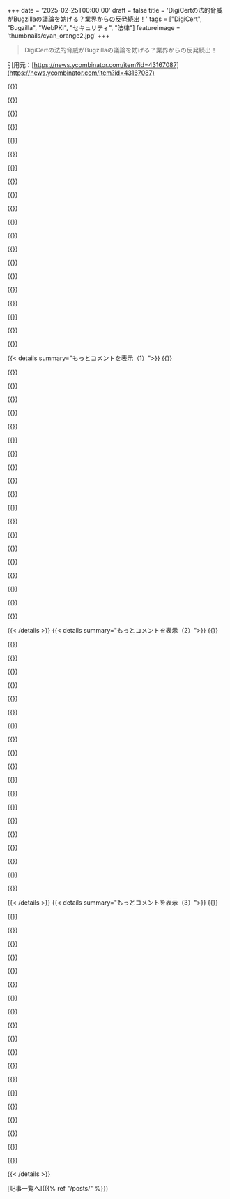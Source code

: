 +++
date = '2025-02-25T00:00:00'
draft = false
title = 'DigiCertの法的脅威がBugzillaの議論を妨げる？業界からの反発続出！'
tags = ["DigiCert", "Bugzilla", "WebPKI", "セキュリティ", "法律"]
featureimage = 'thumbnails/cyan_orange2.jpg'
+++

> DigiCertの法的脅威がBugzillaの議論を妨げる？業界からの反発続出！

引用元：[https://news.ycombinator.com/item?id=43167087](https://news.ycombinator.com/item?id=43167087)

{{<matomeQuote body="要するに、DigiCertは基準を超えて証明書の取り消しを遅らせてるってこと。最近だと、DigiCertは特定のクライアントを気遣って取り消しを延ばしたり、TROに邪魔されて適時に取り消せなかったりしてる。SectigoのTim Callanもこの件でDigiCertを叩いてるし、法的脅威にエスカレーションするのはよくないよ。高い反発を受ける可能性があると思う。" userName="nneonneo" createdAt="2025-02-25T05:41:05" color="#ff5c5c">}}

{{<matomeQuote body="DigiCertがTROに隠れているように見えるな。この法律の手続きが必要だったことへの顧客の不満を避けるためにね。彼らは適切な手続きをする気がないように感じる。最終的にDigiCertが問題を解決できないと、他の認証機関を探さなきゃならなくなるかもよ。" userName="jeroenhd" createdAt="2025-02-25T08:03:52" color="">}}

{{<matomeQuote body="TROについて誤解があると思う。AlegeusはDigiCertに証明書の取り消しを止める訴えをしたんだ。裁判所はそのTROを出しただけ。DigiCertが法的義務を果たせない状態で、TROが下されたことは問題だけど、クライアント側の準備不足が根本的な問題だと思う。" userName="hmmm-i-wonder" createdAt="2025-02-25T12:12:50" color="">}}

{{<matomeQuote body="裁判官はTROの承認や不承認で各当事者に与える可能性のある害について考えるでしょ。CAが取り消ししなかったら困ることを信頼して指摘できれば影響を与えるはずだよ。" userName="lokar" createdAt="2025-02-25T13:47:52" color="">}}

{{<matomeQuote body="TROはDigiCertの意見なしに出されてるんだ。DigiCertの法務チームが翌日に登場したけど、何もしなかったんだよ。裁判官は害を考慮するけど、法廷の技術的リテラシーには疑問が残るよね。" userName="hmmm-i-wonder" createdAt="2025-02-25T14:23:59" color="">}}

{{<matomeQuote body="DigiCertの弁護士は24時間以内に出てきたけど、行動しなかったんだ。TROが出された時点で、他のCAメンバーから「真剣に取り組んでいるのか？」って質問されるのも納得だよ。セキュリティのために戦う意志を見せるべきだと思うよ。" userName="lelandbatey" createdAt="2025-02-25T19:44:22" color="#45d325">}}

{{<matomeQuote body="CAが法律によって取り消しを妨げられることは理解できていないんじゃないかな。DigiCertはAlegeusを拒否しても良かったかもしれないが、戦うのは時間がかかるだろう。ただ、迅速な取り消しが大事なら、法律闘争を引き起こすのは意味がないと思う。" userName="SpicyLemonZest" createdAt="2025-02-25T20:37:45" color="">}}

{{<matomeQuote body="弁護士が登場したからと言って、何もできたわけじゃないんだ。戦略的には、クライアントと協力して早くTROを撤回した方が安上がりだったと思う。TROに挑戦しても時間がかかるだけだろうからね。" userName="hmmm-i-wonder" createdAt="2025-02-26T13:59:43" color="">}}

{{<matomeQuote body="TROに含まれていない会社の証明書は取り消せたはずだ。DigiCertは、該当する顧客を捨てた方がよかったと思うよ。今後再発したら、計画通りに証明書を取り消すとは限らないからね。" userName="lesuorac" createdAt="2025-02-26T17:22:16" color="#38d3d3">}}

{{<matomeQuote body="同意するよ、２つとも僕も言ったことだしね。" userName="hmmm-i-wonder" createdAt="2025-02-28T15:31:43" color="">}}

{{<matomeQuote body="法廷は技術的な詳細に詳しくないから、弁護士がしっかりと説明しないといけない。共通法での裁判は、過去の判例を見て判断するから、最初の裁判での議論が次の裁判に影響を与えるよ。ただ、全ての裁判が共通法を守ってるわけではない。" userName="bluGill" createdAt="2025-02-25T13:59:09" color="#ff5733">}}

{{<matomeQuote body="民法系の国では、法律が詳しいから問題は少ない。ただ、過去の判例を引用することはあっても、指針であって拘束力はないんだ。" userName="hyperman1" createdAt="2025-02-25T14:50:20" color="">}}

{{<matomeQuote body="CAフォーラムが明確な制裁を持っていたら、弁護士はそれを問題にするだろうね。" userName="lokar" createdAt="2025-02-25T14:04:46" color="">}}

{{<matomeQuote body="他のコメントで、CAが弁護士なしで緊急命令を得たと言われてる。裁判所は“実際の書類が整うまでの1週間、何もしないで”と言ったんだ。そんなに長い時間じゃないけどね。" userName="bluGill" createdAt="2025-02-25T15:20:17" color="">}}

{{<matomeQuote body="法的なケースには適用されるレビュー基準があるんじゃないか？" userName="mistrial9" createdAt="2025-02-25T17:29:08" color="">}}

{{<matomeQuote body="＞裁判官はTROが認められるかどうかで各当事者への潜在的な損害を考慮しないのか？<br>CAが厳しい結果を受ける可能性を指摘できたら、影響があると思う。だから、次のCAがそれを根拠に反論できる結果を厳しく設定することが重要だと考えるよ。" userName="JoshTriplett" createdAt="2025-02-25T16:54:24" color="#45d325">}}

{{<matomeQuote body="TROの件では、発行済みの証明書には問題がなかったと思う。DNS検証ではアンダースコアが必要なのに、Digicertがそれを聞かなかったのが問題で、Alegeusはその業者じゃない。" userName="michaelt" createdAt="2025-02-25T09:05:12" color="">}}

{{<matomeQuote body="DigiCertはTROの影響を受けない他の証明書の取り消しを進められたはずだ。ポリシーはセキュリティを重視してて、それを顧客が合意しているから。要は、セキュリティが最優先だっていう共通認識があるんだ。" userName="hmmm-i-wonder" createdAt="2025-02-25T12:20:25" color="">}}

{{<matomeQuote body="＞AlegeusはダイナミックDNSのプロバイダーではなかったが、Digicertには他の顧客も多数いる。<br>問題がなかったからと言って、他の顧客にも問題がなかったとは限らないんだ。" userName="Thorrez" createdAt="2025-02-25T09:37:51" color="#45d325">}}

{{<matomeQuote body="取り消しルールは厳しいのは、CAsが逃げ道を作らないためだ。もしもCAが軽視して遅らせたり拒否したりすると、毎回議論が長引くから。CAsはすべてのルールに従わないと信頼されないんだよ。" userName="crote" createdAt="2025-02-26T10:36:16" color="#ff33a1">}}

{{< details summary="もっとコメントを表示（1）">}}
{{<matomeQuote body="証明書の発行に何か問題があったんだ。基準に従って発行されてなかったんだよね。" userName="wbl" createdAt="2025-02-25T11:40:36" color="">}}

{{<matomeQuote body="その証明書がセキュアな検証方法なしに発行されたのが問題なんだよ。Dyndnsがそういうサブドメインの制御をするのは他にも色々な理由があるんだ。" userName="cjbprime" createdAt="2025-02-26T04:30:12" color="">}}

{{<matomeQuote body="いや、証明書のインフラは最高の基準を満たす必要があるんだ。ここでは「大したことない、心配しなくてもいい」なんて言ってられないんだよ。" userName="12_throw_away" createdAt="2025-02-26T18:48:24" color="#785bff">}}

{{<matomeQuote body="TROが証明書の取り消しを禁止する場合、企業は取り消しを遅らせるのか？でも、できるだけ早く問題を司法で解決しようとするんだろうか？" userName="RHSeeger" createdAt="2025-02-25T06:18:32" color="">}}

{{<matomeQuote body="最終的な正解は明らかだと思う。企業が取り消したら大きな損害があると言った時点で、その証明書はウェブPKIのルールと矛盾することになるんだ。それは早急に移行しないといけない状態だね。" userName="Dylan16807" createdAt="2025-02-25T07:14:59" color="#785bff">}}

{{<matomeQuote body="DigiCertや他のCAは、ポリシーや取り消しのタイムラインを守らないと契約が終了する可能性があると明記すべきだね。Alegeusは問題が解決したらすぐに顧客をやめさせるべきだった。" userName="hmmm-i-wonder" createdAt="2025-02-25T12:23:34" color="">}}

{{<matomeQuote body="CAは顧客がこの種のTROを使った場合、かなりの金額を支払う必要があると規定できるのかな？" userName="HelloNurse" createdAt="2025-02-25T12:54:42" color="">}}

{{<matomeQuote body="これは現実的じゃないと思う。X.509はデファクトとデジュールの標準だけど、その要求を無視するところも多いし。証明書を簡単に交換できるのは、一連のベンダー全体の問題だからね。" userName="asmor" createdAt="2025-02-25T07:48:34" color="">}}

{{<matomeQuote body="企業はベンダーを選ぶ権利がある。もしベンダーが無能だったら、ダメージが出てからまた選び直すべきだ。Salesforceの事情があってもCA業界がそれに合わせる必要はないと思うよ。" userName="jeroenhd" createdAt="2025-02-25T08:13:11" color="">}}

{{<matomeQuote body="＞ Teamsには三億人が使っているけど、ほとんどの人がその体験を楽しんでいないと思う。時には与えられたものでうまくやらないといけないこともあるよね。" userName="asmor" createdAt="2025-02-25T09:46:49" color="">}}

{{<matomeQuote body="裁判所が廃止を妨げるのはどういうこと？ CAsは証明書を購入する時にその権利があるって言ってるじゃん。" userName="kevin_thibedeau" createdAt="2025-02-25T07:19:21" color="">}}

{{<matomeQuote body="この手法をどうやって防ぐかが重要だね。例えば、複数の異なる司法管轄を持つパーティが廃止を発行する必要があって、どれかが廃止しないように命じられたら他は必ず行うという仕組みがあればいい。" userName="AnthonyMouse" createdAt="2025-02-25T08:24:36" color="#785bff">}}

{{<matomeQuote body="まず、TROの動議に異議を唱えられるんだ。Digicertはそれをしなかった。ポリシーに従って24時間以内に証明書を廃止しとくべきだった。" userName="tadfisher" createdAt="2025-02-25T08:46:45" color="">}}

{{<matomeQuote body="訂正するけど、TROの請願はex parteで提出された。Digicertには反論する機会がなかった。もっと早い解決を優先したんだと思う。これは本当で、証明書は3日以内に廃止された。たしかに、コミュニケーション不足だった。" userName="tkfu" createdAt="2025-02-25T10:37:37" color="">}}

{{<matomeQuote body="＞『合法的な裁判所の命令に公然と反するの？』そう思うが、それが適切な行動だと思う。契約が明確なら、顧客が廃止を妨げる法的根拠はない。悪用している顧客相手でも、自分の契約に従うべきだよ。" userName="tristor" createdAt="2025-02-25T18:14:04" color="#45d325">}}

{{<matomeQuote body="土曜日で裁判所は休み。俺の駐車場に停めたお前の車を圧縮する権利があるのか？その看板があるから圧縮するけど、お前が合法性を争った場合どうする？" userName="michaelt" createdAt="2025-02-25T11:38:18" color="">}}

{{<matomeQuote body="それはお前の判断だ。圧縮しちゃって、後の結果に対応するかだ。似たように、これはここに当てはまる。" userName="nkrisc" createdAt="2025-02-25T12:02:27" color="">}}

{{<matomeQuote body="TROがあれば、お前は行動できない。それがポイント。裁判所は一時的に状況を決定している。" userName="hmmm-i-wonder" createdAt="2025-02-25T12:25:36" color="#ff33a1">}}

{{<matomeQuote body="駐車場の例にはTROがない。" userName="account42" createdAt="2025-02-25T15:14:40" color="">}}

{{<matomeQuote body="SectigoはComodoじゃないか。そこからの発言には驚くね。" userName="asmor" createdAt="2025-02-25T07:40:18" color="">}}


{{< /details >}}
{{< details summary="もっとコメントを表示（2）">}}
{{<matomeQuote body="Web PKIのドラマはホントびっくりするよね。企業が遊びすぎると、信任されたCAを簡単に潰せるから。でもDigiCertがこのゲームで負けたら、これまで最大の敗北者になるかも。もし世界最大のCAが信任ストアから外されるなんてなったら、強烈なメッセージになるし、混乱も広がるだろう。でもそれはあり得なくもないから、ワクワクするね。もちろん可能性は低いと思うけど、DigiCertの法律的な行動が自分たちをより悪く見せるのは間違いないよ。" userName="jchw" createdAt="2025-02-25T04:39:21" color="#45d325">}}

{{<matomeQuote body="もし世界最大のCAが信任ストアから外れたら、顧客はHonest Achmedに乗り換えざるを得ないだろうな。" userName="chicom_malware" createdAt="2025-02-25T04:58:17" color="">}}

{{<matomeQuote body="面白い笑いをありがとう！そのリクエスト、天才的だったね：＞２．第３者が運営するサブCA。Honest Achmedの叔父たちが友達を呼んで証明書を発行させるかもしれないな、特に従兄弟のRefikとAbdi、通称”RA”。Honest Achmedの叔父たちは、彼らのRAは信頼できるって言ってるけど、一度鍵を貸したときのことを思い出して！でもそれは一回だけで、もう二度と起こらないよ。" userName="bigfatfrock" createdAt="2025-02-25T15:14:18" color="">}}

{{<matomeQuote body="本当にちゃんとしたCAビジネスを始めるべきだよ、監査もすべてやって、ブラウザの信任ストアに入れるために。”Honest Achmedの中古車と証明書”って名付けて、中古車ディーラーを買収すれば嘘にはならないしね。こんなことをする億万長者のいたずらが必要だ！それに、もしその億万長者の名前が実際にAchmedだったら、もっと面白いよね。" userName="skissane" createdAt="2025-02-25T05:51:26" color="#785bff">}}

{{<matomeQuote body="なぜこれまで良い正当なCAの会社が出てこなかったんだろう？" userName="justahuman74" createdAt="2025-02-25T06:01:55" color="">}}

{{<matomeQuote body="価値はどこにあるの？誰でもLets Encryptから証明書を取得できるし、ウェブサイトのユーザーはCAの信頼性なんて気にしない。CAは大きすぎて潰れないから、信任ストアから外れる心配もほぼない。結局、価格でしか競争できないんだよ。これを変えるには、証明書を複数のCAに共同署名させる方法を作る必要があるよね。こうすれば、ユーザーはその証明書がどのCAから署名されたのか分かるから、CAの質が重要になるはずなんだ。" userName="rocqua" createdAt="2025-02-25T10:28:18" color="#ff33a1">}}

{{<matomeQuote body="TLS 1.3はエンドエンティティ（サーバー/クライアント）証明書を最初に要求すると思う。他の証明書はどんな順番でも良くて、検証は有効なパスを見つけるはずだ。でも現実的な経験から言うと、検証は署名が整ったチェーンを見つけるかもしれないけど、CAが信任ストアで失効したり expired だったら、そのチェーンは拒否されちゃう。おまけに、クライアントが受け入れるCAを特定するのが難しいんだ。" userName="toast0" createdAt="2025-02-25T14:34:21" color="">}}

{{<matomeQuote body="明白な解決策は、TLS 1.4にすべての証明書チェーンに少なくとも１つの失効した証明書を含めるように義務付けることだよ。" userName="o11c" createdAt="2025-02-26T07:01:02" color="">}}

{{<matomeQuote body="必要なのは時間とお金。今はインフラを買って、スタッフを雇い、監査を通過してAppleやMozilla、Google、Oracleの信任ストアに根証明書を含めてもらうのを待つのが現実なんだ。Microsoftはもう追加を受け付けてないから、いつになるか分からない未来を待つしかない。すでにあるCAからルートを買ったり、サブCAを買うこともできるけど、それも信任ストアの承認が必要だし、実際に運営を続けるためのスタッフとインフラも必要だよ。" userName="nickf" createdAt="2025-02-25T07:32:16" color="">}}

{{<matomeQuote body="Microsoftが新しいCAの追加を受け付けてないって、面白い情報だね。もっと詳しく読めるところはあるの？＞既存のCAからルートを買うこともできるよ、理論的にはクロス署名を持つ独立した２つのCAが存在できるけど、ブラウザがそれを実際にサポートしているのかどうかは疑問だな。" userName="skissane" createdAt="2025-02-25T08:13:50" color="">}}

{{<matomeQuote body="”特に指摘することはないけど”は多分正しいよ。ただここに公に記載されてることはあるね。<br>https://learn.microsoft.com/en-us/security/trusted-root/new-..." userName="zinekeller" createdAt="2025-02-25T12:40:45" color="">}}

{{<matomeQuote body="特に指摘できるものはない、ごめんね。サブCAは運営リスクが大きすぎて、現存のCAには出資してもらえない可能性が高いんだ。クロスサインもまだ使えるけど、金とCAの意欲が必要だよ。" userName="nickf" createdAt="2025-02-25T09:51:16" color="">}}

{{<matomeQuote body="Entrustはssl.comと一緒にやってたことがあるよ、格下げされた後ね。" userName="twisteriffic" createdAt="2025-02-28T00:25:27" color="">}}

{{<matomeQuote body="いや、SSLCorpはEntrustブランドのCAをホストして管理してるんだ。同じようにSectigoも。Entrust自体は発行や確認はしてなくて、ただホワイトラベルの発行CAからの再販してるだけ。" userName="nickf" createdAt="2025-02-28T07:41:30" color="">}}

{{<matomeQuote body="Let's Encryptは10年も続いてて、なかなか上手くいってるよ。EVとOV証明書の手動確認が求められるから、情熱的なプロジェクトではないかな。" userName="SpicyLemonZest" createdAt="2025-02-25T06:18:12" color="">}}

{{<matomeQuote body="Let's EncryptはEVとOVを発行してないよ。Honest Achmed’s Used Cars and Certificatesも同じ必要はないんだ。" userName="Thorrez" createdAt="2025-02-25T09:32:56" color="">}}

{{<matomeQuote body="Honest Achmed’s Used Cars and CertificatesがEVとOV証明書を発行しないとしたら面白くないよね。証明書市場の全セグメントを逃すのはブランドとしてもおかしい。" userName="boricj" createdAt="2025-02-25T14:15:39" color="">}}

{{<matomeQuote body="俺の理解では、Honest Achmedの目的は、表面的に合理的でコンプライアンスに合ったCAの追加リクエストを書くことが可能であることを示すことだった。それは、当時の政策をもっと厳格にする必要があることを示したんだ。" userName="woodruffw" createdAt="2025-02-25T06:03:38" color="">}}

{{<matomeQuote body="＞”もしインターネットで最大のCAが信頼ストアから削除されたら、強いメッセージを送り、たくさんの混乱を引き起こすだろう。”　でも、そうなる理由は特にないと思う。ワクワクするね。<br>信頼ストアやブラウザにはCAを削除する以外の選択肢もあるんだ。現実的なアプローチは、新しい証明書の発行を一定の日時以降に止めることだね。そうすれば、既存の顧客は事前に知らされるし、更新時に悪いニュースを発見する可能性が高いから。" userName="account42" createdAt="2025-02-25T15:20:41" color="#785bff">}}

{{<matomeQuote body="普段はあやふやな言い回しに隠れてる連中が、はっきり言ってくれる人にやられてるの見て気持ちいい。最近のDigiCertのスレッドは、Entrustの問題に似てる気がする。" userName="twisteriffic" createdAt="2025-02-25T04:54:34" color="#ff5733">}}


{{< /details >}}
{{< details summary="もっとコメントを表示（3）">}}
{{<matomeQuote body="特定の日以降に発行された証明書への信頼を無効にする方法はあるの？ 古い証明書はそのまま使える理想的な方法があればいい。" userName="axus" createdAt="2025-02-25T17:38:40" color="">}}

{{<matomeQuote body="以前、Symantecの時に同様のことがあったよ。" userName="duskwuff" createdAt="2025-02-25T17:46:00" color="">}}

{{<matomeQuote body="過去にも何度かやられてるけど、「X日以降に信頼しない」と「今信頼しない」のペナルティしかないのが現実。将来的には、CAが特定のTLDやドメインにのみ発行できるような制約が広まれば、問題のあるCAに対する罰になるかもしれない。" userName="wolrah" createdAt="2025-02-26T00:47:26" color="#38d3d3">}}

{{<matomeQuote body="自社のプライベートCAが特定のドメインだけにサインできるように「ルート」CAを追加できたらいいな。ローカルのためのプライベートCAも作れて、他のサイトに干渉される心配がなくなる。" userName="thayne" createdAt="2025-02-26T03:33:18" color="">}}

{{<matomeQuote body="絶対に賛成だし、ワイルドカード証明書よりも多くのケースで良い解決策になると思う。自分のドメインに対して名前制約された個人CA証明書が欲しい。" userName="wolrah" createdAt="2025-03-02T23:51:11" color="#45d325">}}

{{<matomeQuote body="最大のCAが信頼ストアから外されたら強いメッセージになるけど、果たしてそれに賛成する人がどれだけいるのか？" userName="userbinator" createdAt="2025-02-25T04:53:00" color="">}}

{{<matomeQuote body="普通の人はこの決定に対抗するためにブラウザやOSの更新を無効にはしないと思う。大半は何が起こってるのかも気にしないだろうし、セキュリティ基準を持つ企業も関係ない。" userName="jchw" createdAt="2025-02-25T05:07:01" color="">}}

{{<matomeQuote body="普通の人が更新を無効にするのは「立ち向かうため」じゃなくて「短期的に壊れないように」ってことだと思う。最近のWordPressの騒動みたいに。" userName="LegionMammal978" createdAt="2025-02-25T05:10:19" color="">}}

{{<matomeQuote body="CAが信頼ストアから外されるのは段階的で、期限を設けた証明書に限るようにすると良い。DigiCertは顧客に知らせる以外に手がないと思う。エラーが出ることでユーザーは大混乱するかも。" userName="jchw" createdAt="2025-02-25T05:44:07" color="#38d3d3">}}

{{<matomeQuote body="ユーザーの中には、恐れからCAを使い続ける人もいるだろうけど、DigiCertにお金を払ってる人は恐れから移動するだろうね。再発行できる訳のわからないサイトが、新しいエラーメッセージのためにお金を払うかどうかは微妙だ。" userName="snailmailstare" createdAt="2025-02-25T05:55:36" color="">}}

{{<matomeQuote body="普通の人たち、DigiCertの顧客の99％を占める、はこの決定に対して立ち向かうためにブラウザやOSの更新を止めたりしない。壊れたと気づかなければそうすることはないだろう。" userName="userbinator" createdAt="2025-02-25T06:59:27" color="#45d325">}}

{{<matomeQuote body="この政策が実現しない理由を無視すれば、すべてのデバイスがダウングレードできる訳じゃないし、その時には手遅れだ。最良の策はHSTSでない証明書の警告を回避することだ。DigiCertが信頼されない証明書を発行し続けるとは思えないけど、そうなると他のCAから証明書を売らざるを得なくなるか、発行をやめるだろう。" userName="jchw" createdAt="2025-02-25T12:39:40" color="">}}

{{<matomeQuote body="主にGoogle、Microsoft、Mozillaのことだね。彼らは好き勝手にできるわけじゃない。もし彼らがそれらを削除したら、自分たちを法廷で守る準備が必要だ。" userName="cortesoft" createdAt="2025-02-25T05:49:18" color="">}}

{{<matomeQuote body="証明書機関が信頼ストアに出現する法的権利を持っていると思っているの？" userName="jchw" createdAt="2025-02-25T05:58:31" color="">}}

{{<matomeQuote body="このケースは、どの証明書が信頼ストアに入るかを法廷が関与する話。DigiCertは証明書を取り消すなと法廷から命じられている。ブラウザがDigiCertを削除した場合、彼らはビジネスへの損害を理由に訴える可能性がある。不公平な競争だとも言えるが、勝てるかは別の話だ。" userName="cortesoft" createdAt="2025-02-25T17:00:54" color="#785bff">}}

{{<matomeQuote body="＞DigiCertは証明書を取り消すなと法廷から命じられている。<br>その通りだけど、DigiCertはその命令に対して控訴しなかった。" userName="SkiFire13" createdAt="2025-02-25T21:46:46" color="">}}

{{<matomeQuote body="本当にその主張が成立するのか？もし誰かがDigiCertに対してTROを守るための罰を与えたら、DigiCertは救済を求める権利があるかもしれない。裁判所が外部からの影響からDigiCertを守る可能性がある。" userName="saurik" createdAt="2025-02-25T08:41:59" color="">}}

{{<matomeQuote body="あの企業はいつでも法廷で自分たちを守る覚悟があるし、この国は表現の自由が強力だ。" userName="cjbprime" createdAt="2025-02-25T06:12:22" color="">}}

{{<matomeQuote body="多くのシステムはMozillaのルートストアからではなく、（おそらくDebian由来の）安定した配布版から更新を取得する。つまり、厳格なポリシーを持つ二者が合意しない限り、大きな破壊はない。そうなった場合、私は彼らが必要な行動を取ったと信じられるし、バグzillaに行って詳細を読むことで誰が問題を引き起こしたのかを笑える。" userName="edelbitter" createdAt="2025-02-25T05:15:55" color="#ff33a1">}}

{{<matomeQuote body="＞”実際のアンダースコアの理由は、DNSレコードをサブドメインで作成することを許可するサービス（動的DNSサービスなど）が、アンダースコアで始まるサブドメインの登録をブロックして、不要な証明書の発行から保護できるようにするためなんだ。それは、/.well-knownがウェブサイトへの合意形成の変更に対して果たす役割と同じだし、adminやadministrator、webmaster、hostmaster、postmasterがドメイン連絡先へのメールに対して果たす役割とも関連している。アンダースコアなしでDNSレコードを使うことで、DigiCertはこれらのサービスが前提としたセキュリティクリティカルな仮定を破ったんだ。だから、これは本当にセキュリティクリティカルなインシデントだ。”だから、DigiCertの証明書なんて信じられないかもね。" userName="DarkmSparks" createdAt="2025-02-25T07:53:31" color="#ff33a1">}}


{{< /details >}}


[記事一覧へ]({{% ref "/posts/" %}})

